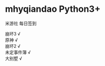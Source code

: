 # mhyqiandao   Python3+
米游社 每日签到 

崩坏3  √ </br>
原神  √ </br> 
崩坏2  √ </br>
未定事件簿  √ </br>
大别墅  √ </br>

